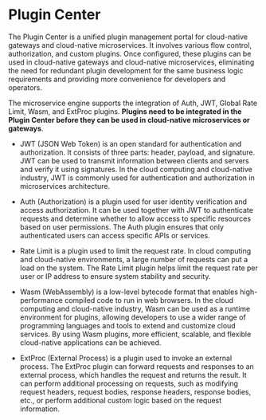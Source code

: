 # Plugin Center

The Plugin Center is a unified plugin management portal for cloud-native gateways and cloud-native microservices. It involves various flow control, authorization, and custom plugins. Once configured, these plugins can be used in cloud-native gateways and cloud-native microservices, eliminating the need for redundant plugin development for the same business logic requirements and providing more convenience for developers and operators.

The microservice engine supports the integration of Auth, JWT, Global Rate Limit, Wasm, and ExtProc plugins.
**Plugins need to be integrated in the Plugin Center before they can be used in cloud-native microservices or gateways**.

- JWT (JSON Web Token) is an open standard for authentication and authorization. It consists of three parts:
  header, payload, and signature. JWT can be used to transmit information between clients and servers and
  verify it using signatures. In the cloud computing and cloud-native industry,
  JWT is commonly used for authentication and authorization in microservices architecture.

- Auth (Authorization) is a plugin used for user identity verification and access authorization.
  It can be used together with JWT to authenticate requests and determine whether to allow access to
  specific resources based on user permissions. The Auth plugin ensures that only authenticated users
  can access specific APIs or services.

- Rate Limit is a plugin used to limit the request rate. In cloud computing and cloud-native environments,
  a large number of requests can put a load on the system. The Rate Limit plugin helps limit the
  request rate per user or IP address to ensure system stability and security.

- Wasm (WebAssembly) is a low-level bytecode format that enables high-performance compiled code to run
  in web browsers. In the cloud computing and cloud-native industry, Wasm can be used as a
  runtime environment for plugins, allowing developers to use a wider range of programming languages
  and tools to extend and customize cloud services. By using Wasm plugins, more efficient,
  scalable, and flexible cloud-native applications can be achieved.

- ExtProc (External Process) is a plugin used to invoke an external process. The ExtProc plugin can forward
  requests and responses to an external process, which handles the request and returns the result.
  It can perform additional processing on requests, such as modifying request headers, request bodies,
  response headers, response bodies, etc., or perform additional custom logic based on the request information.

<!--![](../images/plugin01.png)-->